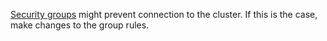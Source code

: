 [Security groups](../../vpc/concepts/security-groups.md) might prevent connection to the cluster. If this is the case, make changes to the group rules.


